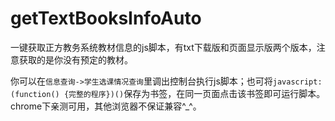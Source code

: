 # getTextBooksInfoAuto
一键获取正方教务系统教材信息的js脚本，有txt下载版和页面显示版两个版本，注意获取的是你没有预定的教材。

你可以在`信息查询->学生选课情况查询`里调出控制台执行js脚本；也可将`javascript: (function() {完整的程序})()`保存为书签，在同一页面点击该书签即可运行脚本。
chrome下亲测可用，其他浏览器不保证兼容^_^。
